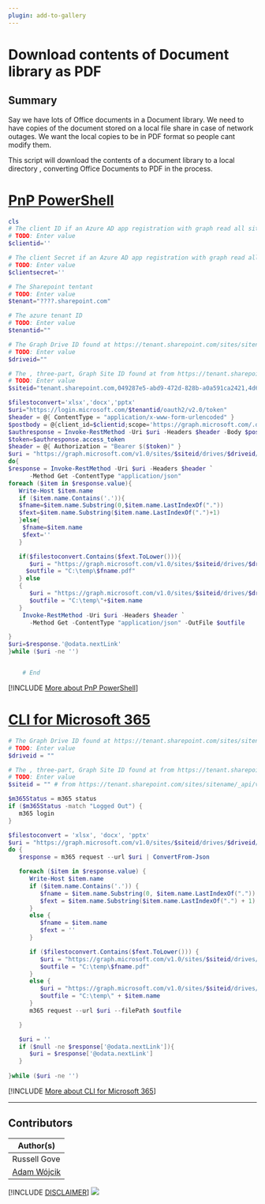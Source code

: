 ```yaml
---
plugin: add-to-gallery
---
```


# Download contents of Document library as PDF

## Summary

Say we have lots of Office documents in a Document library. We need to have copies of the document
stored on a local file share in case of network outages. We want the local copies to be in PDF format so people cant modify them.

This script will download the contents of a document library to a local directory , converting Office Documents to PDF in the process.

# [PnP PowerShell](#tab/pnpps)

```powershell
cls
# The client ID if an Azure AD app registration with graph read all sites app-only permission
# TODO: Enter value
$clientid=''

# The client Secret if an Azure AD app registration with graph read all sites app-only permission
# TODO: Enter value
$clientsecret=''

# The Sharepoint tentant
# TODO: Enter value
$tenant="????.sharepoint.com"

# The azure tenant ID
# TODO: Enter value
$tenantid=""

# The Graph Drive ID found at https://tenant.sharepoint.com/sites/sitename/_api/v2.0/drives
# TODO: Enter value
$driveid=""

# The , three-part, Graph Site ID found at from https://tenant.sharepoint.com/sites/sitename/_api/v2.0/sites/root
# TODO: Enter value
$siteid="tenant.sharepoint.com,049287e5-abd9-472d-828b-a0a591ca2421,4d6b2467-70b2-46c6-a8a1-c8aa40f1bc9a" # from https://tenant.sharepoint.com/sites/sitename/_api/v2.0/sites/root

$filestoconvert='xlsx','docx','pptx'
$uri="https://login.microsoft.com/$tenantid/oauth2/v2.0/token"
$header = @{ ContentType = "application/x-www-form-urlencoded" }
$postbody = @{client_id=$clientid;scope='https://graph.microsoft.com/.default';client_secret=$clientsecret;grant_type='client_credentials'}
$authresponse = Invoke-RestMethod -Uri $uri -Headers $header -Body $postbody -Method Post
$token=$authresponse.access_token
$header = @{ Authorization = "Bearer $($token)" }
$uri = "https://graph.microsoft.com/v1.0/sites/$siteid/drives/$driveid/root/children"
do{
$response = Invoke-RestMethod -Uri $uri -Headers $header `
      -Method Get -ContentType "application/json" 
foreach ($item in $response.value){
   Write-Host $item.name
   if ($item.name.Contains('.')){
   $fname=$item.name.Substring(0,$item.name.LastIndexOf("."))
   $fext=$item.name.Substring($item.name.LastIndexOf(".")+1)
   }else{
    $fname=$item.name
    $fext=''
   }

   if($filestoconvert.Contains($fext.ToLower())){
      $uri = "https://graph.microsoft.com/v1.0/sites/$siteid/drives/$driveid/items/"+$item.id+"/content?format=pdf"
     $outfile = "C:\temp\$fname.pdf"
   } else
   {
      $uri = "https://graph.microsoft.com/v1.0/sites/$siteid/drives/$driveid/items/"+$item.id+"/content"
      $outfile = "C:\temp\"+$item.name
   }
    Invoke-RestMethod -Uri $uri -Headers $header `
      -Method Get -ContentType "application/json" -OutFile $outfile 

}
$uri=$response.'@odata.nextLink'
}while ($uri -ne '')


    # End

```
[!INCLUDE [More about PnP PowerShell](../../docfx/includes/MORE-PNPPS.md)]

# [CLI for Microsoft 365](#tab/cli-m365-ps)
```powershell
# The Graph Drive ID found at https://tenant.sharepoint.com/sites/sitename/_api/v2.0/drives
# TODO: Enter value
$driveid = ""

# The , three-part, Graph Site ID found at from https://tenant.sharepoint.com/sites/sitename/_api/v2.0/sites/root
# TODO: Enter value
$siteid = "" # from https://tenant.sharepoint.com/sites/sitename/_api/v2.0/sites/root

$m365Status = m365 status
if ($m365Status -match "Logged Out") {
   m365 login
}

$filestoconvert = 'xlsx', 'docx', 'pptx'
$uri = "https://graph.microsoft.com/v1.0/sites/$siteid/drives/$driveid/root/children"
do {
   $response = m365 request --url $uri | ConvertFrom-Json

   foreach ($item in $response.value) {
      Write-Host $item.name
      if ($item.name.Contains('.')) {
         $fname = $item.name.Substring(0, $item.name.LastIndexOf("."))
         $fext = $item.name.Substring($item.name.LastIndexOf(".") + 1)
      }
      else {
         $fname = $item.name
         $fext = ''
      }

      if ($filestoconvert.Contains($fext.ToLower())) {
         $uri = "https://graph.microsoft.com/v1.0/sites/$siteid/drives/$driveid/items/" + $item.id + "/content?format=pdf"
         $outfile = "C:\temp\$fname.pdf"
      }
      else {
         $uri = "https://graph.microsoft.com/v1.0/sites/$siteid/drives/$driveid/items/" + $item.id + "/content"
         $outfile = "C:\temp\" + $item.name
      }
      m365 request --url $uri --filePath $outfile

   }

   $uri = ''
   if ($null -ne $response['@odata.nextLink']){
      $uri = $response['@odata.nextLink']
   }
      
}while ($uri -ne '')
```
[!INCLUDE [More about CLI for Microsoft 365](../../docfx/includes/MORE-CLIM365.md)]
***

## Contributors

| Author(s) |
|-----------|
| Russell Gove |
| [Adam Wójcik](https://github.com/Adam-it)|

[!INCLUDE [DISCLAIMER](../../docfx/includes/DISCLAIMER.md)]
<img src="https://pnptelemetry.azurewebsites.net/script-samples/scripts/graph-download-office-documents-as-pdf" aria-hidden="true" />

